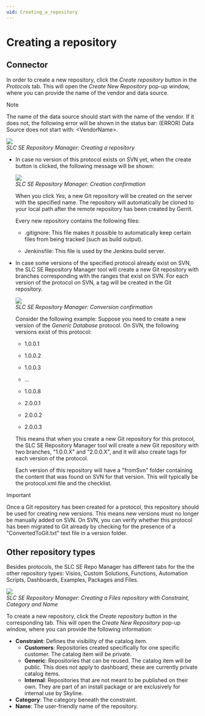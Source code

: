 ```yaml
---
uid: Creating_a_repository
---
```


# Creating a repository

## Connector

In order to create a new repository, click the *Create repository* button in the *Protocols* tab. This will open the *Create New Repository* pop-up window, where you can provide the name of the vendor and data source.

> [!NOTE]
> The name of the data source should start with the name of the vendor. If it does not, the following error will be shown in the status bar: (ERROR) Data Source does not start with: \<VendorName>.

![](~/develop/images/SLCSERepoManager_Create.png)<br>
*SLC SE Repository Manager: Creating a repository*

- In case no version of this protocol exists on SVN yet, when the create button is clicked, the following message will be shown:

  ![](~/develop/images/SLCSERepoManager_Create_confirm.png)<br>
  *SLC SE Repository Manager: Creation confirmation*

  When you click *Yes*, a new Git repository will be created on the server with the specified name. The repository will automatically be cloned to your local path after the remote repository has been created by Gerrit.

  Every new repository contains the following files:

  - .gitignore: This file makes it possible to automatically keep certain files from being tracked (such as build output).

  - Jenkinsfile: This file is used by the Jenkins build server.

- In case some versions of the specified protocol already exist on SVN, the SLC SE Repository Manager tool will create a new Git repository with branches corresponding with the ranges that exist on SVN. For each version of the protocol on SVN, a tag will be created in the Git repository.

  ![](~/develop/images/SLCSERepoManager_Convert_confirm.png)<br>
  *SLC SE Repository Manager: Conversion confirmation*

  Consider the following example: Suppose you need to create a new version of the *Generic Database* protocol. On SVN, the following versions exist of this protocol:

  - 1.0.0.1

  - 1.0.0.2

  - 1.0.0.3

  - …

  - 1.0.0.8

  - 2.0.0.1

  - 2.0.0.2

  - 2.0.0.3

  This means that when you create a new Git repository for this protocol, the SLC SE Repository Manager tool will create a new Git repository with two branches, "1.0.0.X" and "2.0.0.X", and it will also create tags for each version of the protocol.

  Each version of this repository will have a "fromSvn" folder containing the content that was found on SVN for that version. This will typically be the protocol.xml file and the checklist.

> [!IMPORTANT]
> Once a Git repository has been created for a protocol, this repository should be used for creating new versions. This means new versions must no longer be manually added on SVN. On SVN, you can verify whether this protocol has been migrated to Git already by checking for the presence of a "ConvertedToGit.txt" text file in a version folder.

## Other repository types

Besides protocols, the SLC SE Repo Manager has different tabs for the the other repository types: Visios, Custom Solutions, Functions, Automation Scripts, Dashboards, Examples, Packages and Files.

![](~/develop/images/SLCSERepoManager_Create_Files.png)<br>
*SLC SE Repository Manager: Creating a Files repository with Constraint, Category and Name*

To create a new repository, click the *Create repository* button in the corresponding tab. This will open the *Create New Repository* pop-up window, where you can provide the following information:

- **Constraint**: Defines the visibility of the catalog item.
  - **Customers**: Repositories created specifically for one specific customer. The catalog item will be private.
  - **Generic**: Repositories that can be reused. The catalog item will be public. This does not apply to dashboard, these are currently private catalog items.
  - **Internal**: Repositories that are not meant to be published on their own. They are part of an install package or are exclusively for internal use by Skyline.
- **Category**: The category beneath the constraint.
- **Name**: The user-friendly name of the repository.
